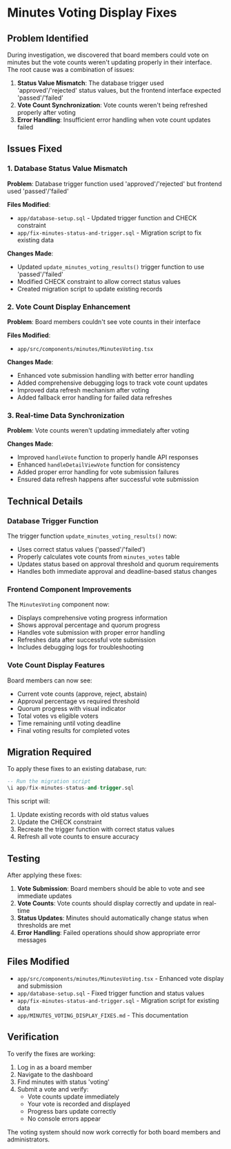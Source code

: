 # Minutes Voting Display Fixes

## Problem Identified

During investigation, we discovered that board members could vote on minutes but the vote counts weren't updating properly in their interface. The root cause was a combination of issues:

1. **Status Value Mismatch**: The database trigger used 'approved'/'rejected' status values, but the frontend interface expected 'passed'/'failed'
2. **Vote Count Synchronization**: Vote counts weren't being refreshed properly after voting
3. **Error Handling**: Insufficient error handling when vote count updates failed

## Issues Fixed

### 1. Database Status Value Mismatch

**Problem**: Database trigger function used 'approved'/'rejected' but frontend used 'passed'/'failed'

**Files Modified**:
- `app/database-setup.sql` - Updated trigger function and CHECK constraint
- `app/fix-minutes-status-and-trigger.sql` - Migration script to fix existing data

**Changes Made**:
- Updated `update_minutes_voting_results()` trigger function to use 'passed'/'failed'
- Modified CHECK constraint to allow correct status values
- Created migration script to update existing records

### 2. Vote Count Display Enhancement

**Problem**: Board members couldn't see vote counts in their interface

**Files Modified**:
- `app/src/components/minutes/MinutesVoting.tsx`

**Changes Made**:
- Enhanced vote submission handling with better error handling
- Added comprehensive debugging logs to track vote count updates
- Improved data refresh mechanism after voting
- Added fallback error handling for failed data refreshes

### 3. Real-time Data Synchronization

**Problem**: Vote counts weren't updating immediately after voting

**Changes Made**:
- Improved `handleVote` function to properly handle API responses
- Enhanced `handleDetailViewVote` function for consistency
- Added proper error handling for vote submission failures
- Ensured data refresh happens after successful vote submission

## Technical Details

### Database Trigger Function

The trigger function `update_minutes_voting_results()` now:
- Uses correct status values ('passed'/'failed')
- Properly calculates vote counts from `minutes_votes` table
- Updates status based on approval threshold and quorum requirements
- Handles both immediate approval and deadline-based status changes

### Frontend Component Improvements

The `MinutesVoting` component now:
- Displays comprehensive voting progress information
- Shows approval percentage and quorum progress
- Handles vote submission with proper error handling
- Refreshes data after successful vote submission
- Includes debugging logs for troubleshooting

### Vote Count Display Features

Board members can now see:
- Current vote counts (approve, reject, abstain)
- Approval percentage vs required threshold
- Quorum progress with visual indicator
- Total votes vs eligible voters
- Time remaining until voting deadline
- Final voting results for completed votes

## Migration Required

To apply these fixes to an existing database, run:

```sql
-- Run the migration script
\i app/fix-minutes-status-and-trigger.sql
```

This script will:
1. Update existing records with old status values
2. Update the CHECK constraint
3. Recreate the trigger function with correct status values
4. Refresh all vote counts to ensure accuracy

## Testing

After applying these fixes:

1. **Vote Submission**: Board members should be able to vote and see immediate updates
2. **Vote Counts**: Vote counts should display correctly and update in real-time
3. **Status Updates**: Minutes should automatically change status when thresholds are met
4. **Error Handling**: Failed operations should show appropriate error messages

## Files Modified

- `app/src/components/minutes/MinutesVoting.tsx` - Enhanced vote display and submission
- `app/database-setup.sql` - Fixed trigger function and status values
- `app/fix-minutes-status-and-trigger.sql` - Migration script for existing data
- `app/MINUTES_VOTING_DISPLAY_FIXES.md` - This documentation

## Verification

To verify the fixes are working:

1. Log in as a board member
2. Navigate to the dashboard
3. Find minutes with status 'voting'
4. Submit a vote and verify:
   - Vote counts update immediately
   - Your vote is recorded and displayed
   - Progress bars update correctly
   - No console errors appear

The voting system should now work correctly for both board members and administrators.